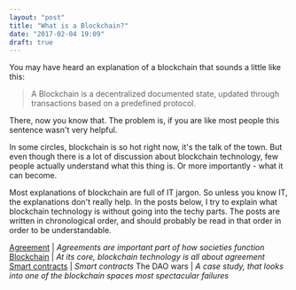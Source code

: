 ```yaml
---
layout: "post"
title: "What is a Blockchain?"
date: "2017-02-04 19:09"
draft: true
---
```

You may have heard an explanation of a blockchain that sounds a little like this:

>A Blockchain is a decentralized documented state, updated through transactions based on a predefined protocol.

There, now you know that. The problem is, if you are like most people this sentence wasn't very helpful.
<!--more-->

In some circles, blockchain is so hot right now, it's the talk of the town. But even though there is a lot of discussion about blockchain technology, few people actually understand what this thing is. Or more importantly - what it can become.

Most explanations of blockchain are full of IT jargon. So unless you know IT, the explanations don't really help. In the posts below, I try to explain what blockchain technology is without going into the techy parts. The posts are written in chronological order, and should probably be read in that order in order to be understandable.

[Agreement][1]   | *Agreements are important part of how societies function*
[Blockchain][2]        | *At its core, blockchain technology is all about agreement*
[Smart contracts][3]  |  *Smart contracts*
The DAO wars       |  *A case study, that looks into one of the blockchain spaces most spectacular failures*



<!-- {{ site.url }} not needed? -->
  [1]: /2017/02/04/agreement.html "Agreement"
  [2]: /2017/02/05/blockchain.html "Blockchain"
  [3]: /2016/08/19/Smart-contracts.html "Smart contracts"
